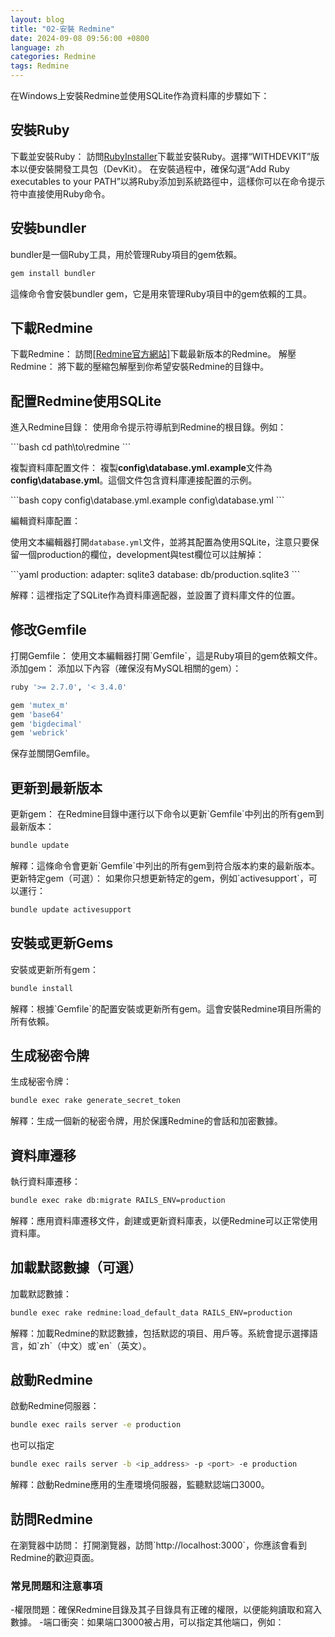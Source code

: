 ```yaml
---
layout: blog
title: "02-安裝 Redmine"
date: 2024-09-08 09:56:00 +0800
language: zh
categories: Redmine
tags: Redmine
---
```


<p class="text-wrap mx-2">
在Windows上安裝Redmine並使用SQLite作為資料庫的步驟如下：
</p>

## 安裝Ruby

<p class="text-wrap mx-2">
下載並安裝Ruby：
訪問<a href="https://rubyinstaller.org/">RubyInstaller</a>下載並安裝Ruby。選擇“WITHDEVKIT”版本以便安裝開發工具包（DevKit）。
在安裝過程中，確保勾選“Add Ruby executables to your PATH”以將Ruby添加到系統路徑中，這樣你可以在命令提示符中直接使用Ruby命令。
</p>

## 安裝bundler

<p class="text-wrap mx-2">
bundler是一個Ruby工具，用於管理Ruby項目的gem依賴。
</p>

```bash
gem install bundler
```

<p class="text-wrap mx-2">
這條命令會安裝bundler gem，它是用來管理Ruby項目中的gem依賴的工具。
</p>

## 下載Redmine

<p class="text-wrap mx-2">
下載Redmine：
訪問<a href="https://www.redmine.org/projects/redmine/wiki/Download">[Redmine官方網站]</a>下載最新版本的Redmine。
解壓Redmine：
將下載的壓縮包解壓到你希望安裝Redmine的目錄中。
</p>

## 配置Redmine使用SQLite

<p class="text-wrap mx-2">
進入Redmine目錄：
使用命令提示符導航到Redmine的根目錄。例如：
</p>
```bash
cd path\to\redmine
```
<p class="text-wrap mx-2">
複製資料庫配置文件：
複製<strong>config\database.yml.example</strong>文件為<strong>config\database.yml</strong>。這個文件包含資料庫連接配置的示例。
</p>
```bash
copy config\database.yml.example config\database.yml
```
<p class="text-wrap mx-2">
編輯資料庫配置：

使用文本編輯器打開`database.yml`文件，並將其配置為使用SQLite，注意只要保留一個production的欄位，development與test欄位可以註解掉：
</p>
```yaml
production:
   adapter: sqlite3
   database: db/production.sqlite3
```
<p class="text-wrap mx-2">
解釋：這裡指定了SQLite作為資料庫適配器，並設置了資料庫文件的位置。
</p>

## 修改Gemfile

<p class="text-wrap mx-2">
打開Gemfile：
使用文本編輯器打開`Gemfile`，這是Ruby項目的gem依賴文件。
添加gem：
添加以下內容（確保沒有MySQL相關的gem）：
</p>

```ruby
ruby '>= 2.7.0', '< 3.4.0'

gem 'mutex_m'
gem 'base64'
gem 'bigdecimal'
gem 'webrick'
```

<p class="text-wrap mx-2">
保存並關閉Gemfile。
</p>

## 更新到最新版本

<p class="text-wrap mx-2">
更新gem：
在Redmine目錄中運行以下命令以更新`Gemfile`中列出的所有gem到最新版本：
</p>

```bash
bundle update
```

<p class="text-wrap mx-2">
解釋：這條命令會更新`Gemfile`中列出的所有gem到符合版本約束的最新版本。
更新特定gem（可選）：
如果你只想更新特定的gem，例如`activesupport`，可以運行：
</p>

```bash
bundle update activesupport
```

## 安裝或更新Gems

<p class="text-wrap mx-2">
安裝或更新所有gem：
</p>

```bash
bundle install
```

<p class="text-wrap mx-2">
解釋：根據`Gemfile`的配置安裝或更新所有gem。這會安裝Redmine項目所需的所有依賴。
</p>

## 生成秘密令牌

<p class="text-wrap mx-2">
生成秘密令牌：
</p>

```bash
bundle exec rake generate_secret_token
```

<p class="text-wrap mx-2">
解釋：生成一個新的秘密令牌，用於保護Redmine的會話和加密數據。
</p>

## 資料庫遷移

<p class="text-wrap mx-2">
執行資料庫遷移：
</p>

```bash
bundle exec rake db:migrate RAILS_ENV=production
```

<p class="text-wrap mx-2">
解釋：應用資料庫遷移文件，創建或更新資料庫表，以便Redmine可以正常使用資料庫。
</p>

## 加載默認數據（可選）

<p class="text-wrap mx-2">
加載默認數據：
</p>

```bash
bundle exec rake redmine:load_default_data RAILS_ENV=production
```

<p class="text-wrap mx-2">
解釋：加載Redmine的默認數據，包括默認的項目、用戶等。系統會提示選擇語言，如`zh`（中文）或`en`（英文）。
</p>

## 啟動Redmine

<p class="text-wrap mx-2">
啟動Redmine伺服器：
</p>

```bash
bundle exec rails server -e production
```
也可以指定

```bash
bundle exec rails server -b <ip_address> -p <port> -e production
```

<p class="text-wrap mx-2">
解釋：啟動Redmine應用的生產環境伺服器，監聽默認端口3000。
</p>

## 訪問Redmine

<p class="text-wrap mx-2">
在瀏覽器中訪問：
打開瀏覽器，訪問`http://localhost:3000`，你應該會看到Redmine的歡迎頁面。
</p>

### 常見問題和注意事項

<p class="text-wrap mx-2">
-權限問題：確保Redmine目錄及其子目錄具有正確的權限，以便能夠讀取和寫入數據。
-端口衝突：如果端口3000被占用，可以指定其他端口，例如：
</P>
